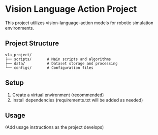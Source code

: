# Vision Language Action Project

This project utilizes vision-language-action models for robotic simulation environments.

## Project Structure

```
vla_project/
├── scripts/       # Main scripts and algorithms
├── data/          # Dataset storage and processing
└── configs/       # Configuration files
```

## Setup
1. Create a virtual environment (recommended)
2. Install dependencies (requirements.txt will be added as needed)

## Usage
(Add usage instructions as the project develops)
